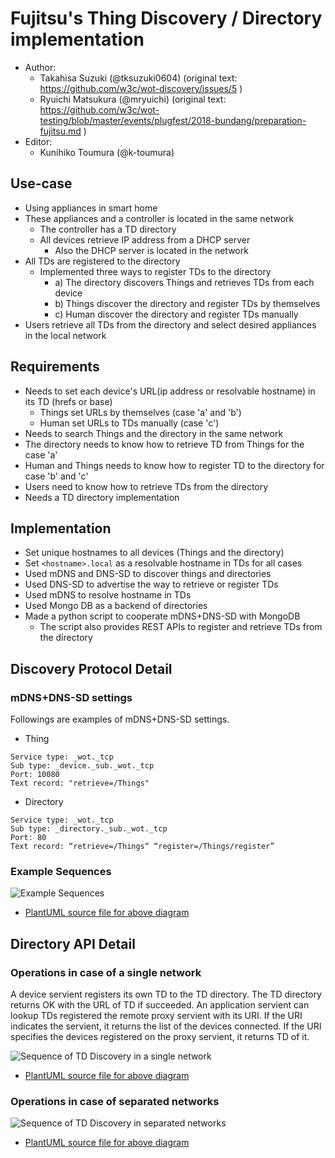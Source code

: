 # Fujitsu's Thing Discovery / Directory implementation

- Author: 
  - Takahisa Suzuki (@tksuzuki0604) (original text: https://github.com/w3c/wot-discovery/issues/5 )
  - Ryuichi Matsukura (@mryuichi) (original text: https://github.com/w3c/wot-testing/blob/master/events/plugfest/2018-bundang/preparation-fujitsu.md )
- Editor:
  - Kunihiko Toumura (@k-toumura)

## Use-case

- Using appliances in smart home
- These appliances and a controller is located in the same network
  - The controller has a TD directory
  - All devices retrieve IP address from a DHCP server
    - Also the DHCP server is located in the network
- All TDs are registered to the directory
  - Implemented three ways to register TDs to the directory
    - a) The directory discovers Things and retrieves TDs from each device
    - b) Things discover the directory and register TDs by themselves
    - c) Human discover the directory and register TDs manually
- Users retrieve all TDs from the directory and select desired appliances in the local network

## Requirements
- Needs to set each device's URL(ip address or resolvable hostname) in its TD (hrefs or base)
  - Things set URLs by themselves (case 'a' and 'b')
  - Human set URLs to TDs manually (case 'c')
- Needs to search Things and the directory in the same network
- The directory needs to know how to retrieve TD from Things for the case 'a'
- Human and Things needs to know how to register TD to the directory for case 'b' and 'c'
- Users need to know how to retrieve TDs from the directory
- Needs a TD directory implementation

## Implementation
- Set unique hostnames to all devices (Things and the directory)
- Set `<hostname>.local` as a resolvable hostname in TDs for all cases
- Used mDNS and DNS-SD to discover things and directories
- Used DNS-SD to advertise the way to retrieve or register TDs
- Used mDNS to resolve hostname in TDs
- Used Mongo DB as a backend of directories
- Made a python script to cooperate mDNS+DNS-SD with MongoDB
  - The script also provides REST APIs to register and retrieve TDs from the directory

## Discovery Protocol Detail

### mDNS+DNS-SD settings
Followings are examples of mDNS+DNS-SD settings.
- Thing
```
Service type: _wot._tcp
Sub type: _device._sub._wot._tcp
Port: 10080
Text record: "retrieve=/Things"
```

- Directory
```
Service type: _wot._tcp
Sub type: _directory._sub._wot._tcp
Port: 80
Text record: “retrieve=/Things“ “register=/Things/register”
```

### Example Sequences
![Example Sequences](tksuzuki-discovery.svg)

- [PlantUML source file for above diagram](tksuzuki-discovery.puml)

## Directory API Detail

### Operations in case of a single network

A device servient registers its own TD to the TD directory.
The TD directory returns OK with the URL of TD if succeeded.
An application servient can lookup TDs registered the remote proxy servient with its URI.
If the URI indicates the servient, it returns the list of the devices connected.
If the URI specifies the devices registered on the proxy servient, it returns TD of it.

![Sequence of TD Discovery in a single network](./fujitsu_seq_register1.svg)

- [PlantUML source file for above diagram](./fujitsu_seq_register1.puml)

### Operations in case of separated networks

![Sequence of TD Discovery in separated networks](./fujitsu_seq_register2.svg)

- [PlantUML source file for above diagram](./fujitsu_seq_register2.puml)

